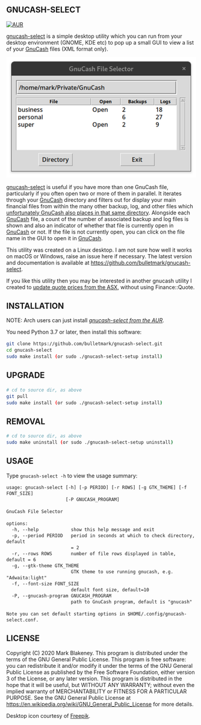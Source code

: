 ## GNUCASH-SELECT
[![AUR](https://img.shields.io/aur/version/gnucash-select)](https://aur.archlinux.org/packages/gnucash-select/)

[gnucash-select][REPO] is a simple desktop utility which you can run from your
desktop environment (GNOME, KDE etc) to pop up a small GUI to view a list of
your [GnuCash][GNUC] files (XML format only).

![gnucash-select](gnucash-select.png)

[gnucash-select][REPO] is useful if you have more than one GnuCash file,
particularly if you often open two or more of them in parallel. It iterates
through your [GnuCash][GNUC] directory and filters out for display your main
financial files from within the many other backup, log, and other files which
[unfortunately GnuCash also places in that same
directory](https://bugs.gnucash.org/show_bug.cgi?id=619119). Alongside each
[GnuCash][GNUC] file, a count of the number of associated backup and log files
is shown and also an indicator of whether that file is currently open in
[GnuCash][GNUC] or not. If the file is not currently open, you can click on the
file name in the GUI to open it in [GnuCash][GNUC].

This utility was created on a Linux desktop. I am not sure how well it works on
macOS or Windows, raise an issue here if necessary. The latest version and
documentation is available at https://github.com/bulletmark/gnucash-select.

If you like this utility then you may be interested in another gnucash utility
I created to [update quote prices from the
ASX](https://github.com/bulletmark/gnucash-asx-fetch), without using
Finance::Quote.

## INSTALLATION

NOTE: Arch users can just install [_gnucash-select from the
AUR_][AUR].

You need Python 3.7 or later, then install this software:

```sh
git clone https://github.com/bulletmark/gnucash-select.git
cd gnucash-select
sudo make install (or sudo ./gnucash-select-setup install)
```

## UPGRADE

```sh
# cd to source dir, as above
git pull
sudo make install (or sudo ./gnucash-select-setup install)
```

## REMOVAL

```sh
# cd to source dir, as above
sudo make uninstall (or sudo ./gnucash-select-setup uninstall)
```

## USAGE

Type `gnucash-select -h` to view the usage summary:

```
usage: gnucash-select [-h] [-p PERIOD] [-r ROWS] [-g GTK_THEME] [-f FONT_SIZE]
                      [-P GNUCASH_PROGRAM]

GnuCash File Selector

options:
  -h, --help            show this help message and exit
  -p, --period PERIOD   period in seconds at which to check directory, default
                        = 2
  -r, --rows ROWS       number of file rows displayed in table, default = 6
  -g, --gtk-theme GTK_THEME
                        GTK theme to use running gnucash, e.g. "Adwaita:light"
  -f, --font-size FONT_SIZE
                        default font size, default=10
  -P, --gnucash-program GNUCASH_PROGRAM
                        path to GnuCash program, default is "gnucash"

Note you can set default starting options in $HOME/.config/gnucash-
select.conf.
```

## LICENSE

Copyright (C) 2020 Mark Blakeney. This program is distributed under the
terms of the GNU General Public License.
This program is free software: you can redistribute it and/or modify it
under the terms of the GNU General Public License as published by the
Free Software Foundation, either version 3 of the License, or any later
version.
This program is distributed in the hope that it will be useful, but
WITHOUT ANY WARRANTY; without even the implied warranty of
MERCHANTABILITY or FITNESS FOR A PARTICULAR PURPOSE. See the GNU General
Public License at <https://en.wikipedia.org/wiki/GNU_General_Public_License> for more details.

Desktop icon courtesy of [Freepik](https://www.flaticon.com/authors/freepik).

[REPO]: https://github.com/bulletmark/gnucash-select/
[AUR]: https://aur.archlinux.org/packages/gnucash-select/
[GNUC]: https://www.gnucash.org/

<!-- vim: se ai syn=markdown: -->
